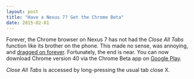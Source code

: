```yaml
---
layout: post
title: "Have a Nexus 7? Get the Chrome Beta"
date: 2015-02-01
---
```

Forever, the Chrome browser on Nexus 7 has not had the *Close All Tabs* function like its brother on the phone. This made no sense, was annoying, and [dragged on forever](https://code.google.com/p/chromium/issues/detail?id=268157). Fortunately, the end is near. You can now download Chrome version 40 via the Chrome Beta app on [Google Play](https://play.google.com/store/apps/details?id=com.chrome.beta).

*Close All Tabs* is accessed by long-pressing the usual tab close X.

